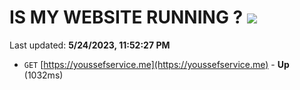 # IS MY WEBSITE RUNNING ? [![](https://img.shields.io/static/v1?label=Sponsor&message=%E2%9D%A4&logo=GitHub&color=%23fe8e86)](https://github.com/sponsors/<username>)

Last updated: **5/24/2023, 11:52:27 PM**

- `GET` [https://youssefservice.me](https://youssefservice.me) - **Up** (1032ms)
